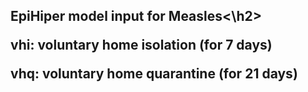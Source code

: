 <h2>EpiHiper model input for Measles<\h2>

vhi: voluntary home isolation (for 7 days)

vhq: voluntary home quarantine (for 21 days)
